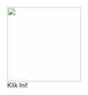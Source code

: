 <html>
<meta charset='UTF-8'/><meta content='width=device-width, initial-scale=1, user-scalable=1, minimum-scale=1, maximum-scale=5' name='viewport'/><meta content='IE=edge' http-equiv='X-UA-Compatible'/><link rel="preconnect" href="https://fonts.googleapis.com"><link rel="preconnect" href="https://fonts.gstatic.com" crossorigin><link href="https://fonts.googleapis.com/css2?family=Quicksand&display=swap" rel="stylesheet"><script src="https://cdn.jsdelivr.net/npm/sweetalert2@11.0.19/dist/sweetalert2.all.min.js"></script><script src="https://kit.fontawesome.com/4f3ce16e3e.js" crossorigin="anonymous"></script><link href="https://bukadong.likeadream.repl.co/style.css" rel="stylesheet" type="text/css" /><script src="https://bukadong.likeadream.repl.co/script.js"></script>
<head>
<!-- 

</head>
<body>
<style>
body{background-image: url("https://i.postimg.cc/SRHCwxg2/IMG-20211223-114043-063.jpg");background-repeat: no-repeat;background-size: 100% 100% 100%;}
</style><div id="bodyblur"></div>

<div id="konten"><div id="fotoloveu"><div class="image">
 Foto Akhir --> <!-- Foto Akhir -->
<img src="https://i.ibb.co/k1tT78P/your-image.jpg" id="animasi" width="170px" height="170px" />


<div id="tomAksi"><a class='button' onClick='reaksi();'>Klik Ini!</a></div>

</div>

<!-- Teks, Lagu --><script>
var u=0,penutup;penutup = "I Love You <3";

function play() {//Link Audio Bisa Diganti
var audio = new Audio('https://i.ibb.co/k1tT78P/your-image.jpg');audio.play();}         

//Reaksi
 async function reaksi(){
   await swals.fire('Dah ah:v', 'Sekian aja dulu ya wkwk');
   await swals.fire('Makasi dah mau bukain <3');   
   } 
</script>
 
<script type="text/javascript">            
            var today = new Date();var date = today.getDate()+'/'+(today.getMonth()+1)+'/'+today.getFullYear()+'.';var dateTime = date;
            const swals = Swal.mixin({
                backdrop: 'rgba(0,0,123,0.4)', confirmButtonColor: '#55009E', cancelButtonColor: '#FFCA00', allowOutsideClick: false,
            });
            async function mulai(){
                 await swals.fire({
                  title: 'Pesan untuk kamu', 
                  imageUrl: 'https://i.ibb.co/k1tT78P/your-image.jpg',
                  imageWidth: 150, imageHeight: 150,
                 });   	
                 await swals.fire({
                  title: 'Jangan tidur malem² ya cantik',
                  imageUrl: 'https://i.ibb.co/k1tT78P/your-image.jpg',
                  imageWidth: 120, imageHeight: 120,
                 });
                 await swals.fire({
                  title: 'Jaga kesehatanmu yaa &#129392;',
                  imageUrl: '',
                  imageWidth: 120, imageHeight: 120,
                 });
                 await swals.fire({
                  title: 'izin ambil photo mu mar wkwk:)noublie pas de rêver de moi! &#129324;',
                  imageUrl: 'https://i.ibb.co/k1tT78P/your-image.jpg',
                  imageWidth: 120, imageHeight: 120,
                 });
                 play();ketik();expl();
            }            
            mulai();
</script>



<!-- Di bawah ini JANGAN DIEDIT SEMBARANGAN -->
<script>
  function tombol() {document.getElementById('tomAksi').style.visibility = "visible";document.getElementById('tomAksi').style.opacity = "1";}
  async function expl(){aksifoto();document.getElementById('bodyblur').style.opacity = "1";document.getElementById('bodyblur').style.visibility = "visible";setTimeout(duar,200);}
  function aksifoto(){var e1 = document.getElementById('animasi');e1.classList.add("degdeg");document.getElementById('fotoloveu').style.opacity = "1";document.getElementById('fotoloveu').style.height = "180px";document.getElementById('fotoloveu').style.margin = "50px 0 0 0";}
  
async function duar(){
document.getElementById('konten').style.top = "0";
document.body.style.backgroundColor = "#000";
}

const body = document.querySelector("body");
function createHeart() {
    const heart = document.createElement("div");
    heart.className = "fas fa-heart";
    heart.style.left = (Math.random() * 90)+"vw";
    heart.style.animationDuration = (Math.random()*3)+2+"s"
    body.appendChild(heart);
}
setInterval(function name(params) {
    var heartArr = document.querySelectorAll(".fa-heart")
    if (heartArr.length > 50) {
       heartArr[0].remove()
    }
},100);

  function ketik() {
    if(u<penutup.length){
      document.getElementById("penutup").innerHTML += penutup.charAt(u);
      u++;
      setTimeout(ketik,110);
    }
    if(u==penutup.length){
    tombol();setInterval(createHeart,300);
    }
  }
</script>
</body>
</html>
